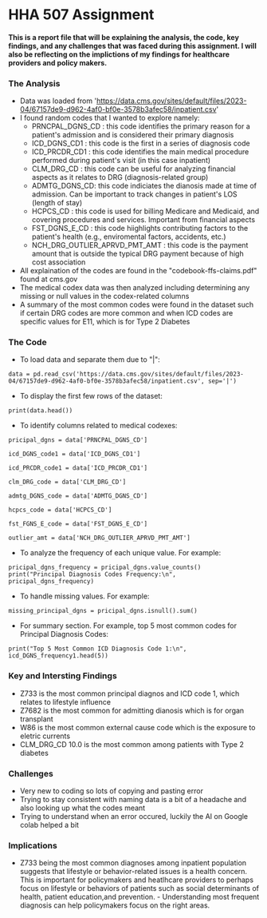 # HHA 507 Assignment
#### This is a report file that will be explaining the analysis, the code, key findings, and any challenges that was faced during this assignment. I will also be reflecting on the implictions of my findings for healthcare providers and policy makers.

### The Analysis
  - Data was loaded from 'https://data.cms.gov/sites/default/files/2023-04/67157de9-d962-4af0-bf0e-3578b3afec58/inpatient.csv'
  - I found random codes that I wanted to explore namely:
      - PRNCPAL_DGNS_CD : this code identifies the primary reason for a patient's admission and is considered their primary diagnosis
      - ICD_DGNS_CD1 : this code is the first in a series of diagnosis code
      - ICD_PRCDR_CD1 : this code identifies the main medical procedure performed during patient's visit (in this case inpatient)
      - CLM_DRG_CD : this code can be useful for analyzing financial aspects as it relates to DRG (diagnosis-related group)
      - ADMTG_DGNS_CD: this code indiciates the dianosis made at time of admission. Can be important to track changes in patient's LOS (length of stay)
      - HCPCS_CD : this code is used for billing Medicare and Medicaid, and covering procedures and services. Important from financial aspects
      - FST_DGNS_E_CD : this code hiighlights contributing factors to the patient's health (e.g., enviromental factors, accidents, etc.)
      - NCH_DRG_OUTLIER_APRVD_PMT_AMT : this code is the payment amount that is outside the typical DRG payment because of high cost association
  -  All explaination of the codes are found in the "codebook-ffs-claims.pdf" found at cms.gov
  -  The medical codex data was then analyzed including determining any missing or null values in the codex-related columns
  -  A summary of the most common codes were found in the dataset such if certain DRG codes are more common and when ICD codes are specific values for E11, which is for Type 2 Diabetes

### The Code
  - To load data and separate them due to "|":

 ` data = pd.read_csv('https://data.cms.gov/sites/default/files/2023-04/67157de9-d962-4af0-bf0e-3578b3afec58/inpatient.csv', sep='|') `

  - To display the first few rows of the dataset:

  `print(data.head()) `

  - To identify columns related to medical codexes:
 
`pricipal_dgns = data['PRNCPAL_DGNS_CD']`

 `icd_DGNS_code1 = data['ICD_DGNS_CD1'] `

`icd_PRCDR_code1 = data['ICD_PRCDR_CD1'] `

`clm_DRG_code = data['CLM_DRG_CD'] `

`admtg_DGNS_code = data['ADMTG_DGNS_CD'] `

`hcpcs_code = data['HCPCS_CD'] `

`fst_FGNS_E_code = data['FST_DGNS_E_CD'] `

`outlier_amt = data['NCH_DRG_OUTLIER_APRVD_PMT_AMT'] `
    
  -  To analyze the frequency of each unique value. For example:

`pricipal_dgns_frequency = pricipal_dgns.value_counts()
print("Principal Diagnosis Codes Frequency:\n", pricipal_dgns_frequency) `

  -  To handle missing values. For example:

`missing_principal_dgns = pricipal_dgns.isnull().sum() `

  -  For summary section. For example, top 5 most common codes for Principal Diagnosis Codes:

` print("Top 5 Most Common ICD Diagnosis Code 1:\n", icd_DGNS_frequency1.head(5)) `


### Key and Intersting Findings

  - Z733 is the most common principal diagnos and ICD code 1, which relates to lifestyle influence
  - Z7682 is the most common for admitting dianosis which is for organ transplant
  - W86 is the most common external cause code which is the exposure to eletric currents
  - CLM_DRG_CD 10.0 is the most common among patients with Type 2 diabetes


### Challenges 

  - Very new to coding so lots of copying and pasting error
  - Trying to stay consistent with naming data is a bit of a headache and also looking up what the codes meant
  - Trying to understand when an error occured, luckily the AI on Google colab helped a bit

### Implications
  -  Z733 being the most common diagnoses among inpatient population suggests that lifestyle or behavior-related issues is a health concern. This is important for policymakers and heatlhcare providers to perhaps focus on lifestyle or behaviors of patients such as social determinants of health, patient education,and prevention.
    - Understanding most frequent diagnosis can help policymakers focus on the right areas.









